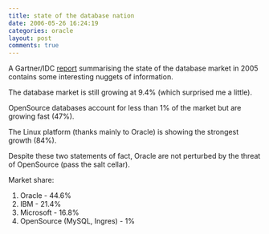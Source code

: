 ```yaml
---
title: state of the database nation
date: 2006-05-26 16:24:19
categories: oracle
layout: post
comments: true
---
```

A Gartner/IDC [report](http://news.zdnet.com/2100-3513_22-6077017.html)
summarising the state of the database market in 2005 contains some
interesting nuggets of information.

The database market is still growing at 9.4% (which surprised me a
little).

OpenSource databases account for less than 1% of the market but are
growing fast (47%).

The Linux platform (thanks mainly to Oracle) is showing the strongest
growth (84%).

Despite these two statements of fact, Oracle are not perturbed by the
threat of OpenSource (pass the salt cellar).

Market share:

1.  Oracle - 44.6%
2.  IBM - 21.4%
3.  Microsoft - 16.8%
4.  OpenSource (MySQL, Ingres) - 1%

